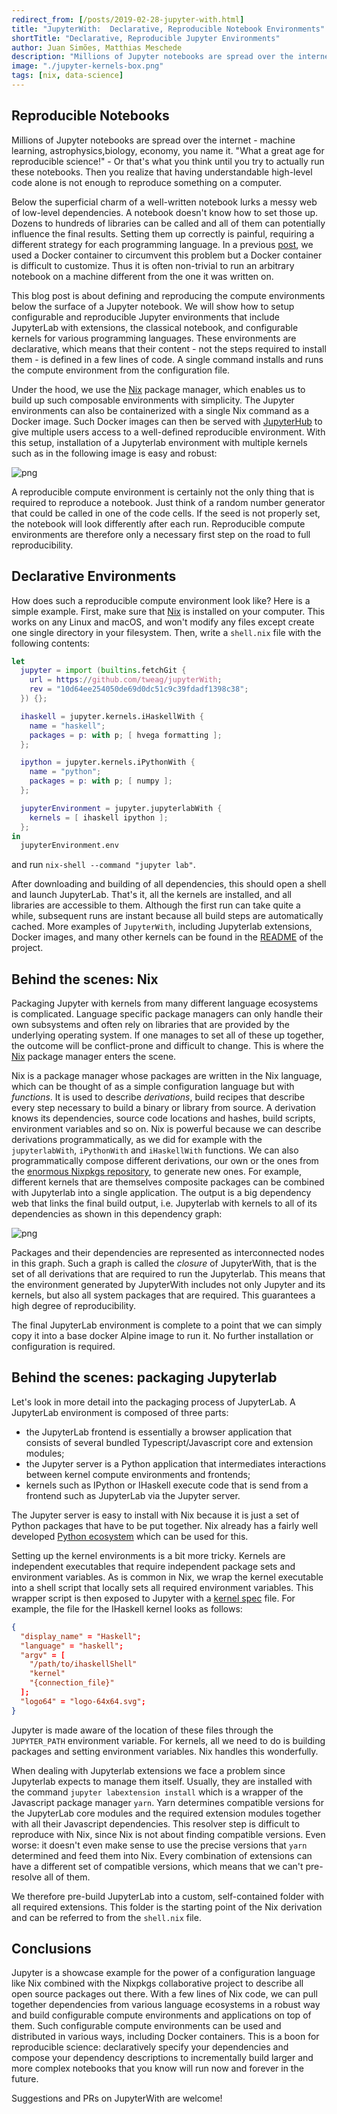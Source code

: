 ```yaml
---
redirect_from: [/posts/2019-02-28-jupyter-with.html]
title: "JupyterWith:  Declarative, Reproducible Notebook Environments"
shortTitle: "Declarative, Reproducible Jupyter Environments"
author: Juan Simões, Matthias Meschede
description: "Millions of Jupyter notebooks are spread over the internet - machine learning, astrophysics, biology, economy, you name it. What a great age for reproducible science! Or that's what you think until you try to actually run these notebooks. Then you realize that having understandable high-level code alone is not enough to reproduce something on a computer. JupyterWith is a solution to this problem."
image: "./jupyter-kernels-box.png"
tags: [nix, data-science]
---
```


[jupyter-ihaskell]: ./2019-01-23-jupyterlab-ihaskell.html
[mapping-nixpkgs]: ./2019-02-06-mapping-open-source.html
[ihaskell]: https://github.com/gibiansky/IHaskell
[jupyterwith]: https://github.com/tweag/jupyterWith
[nix]: https://nixos.org/nix
[nixpkgs]: https://github.com/NixOS/nixpkgs
[jupyterhub]: https://github.com/jupyterhub/jupyterhub
[jupyter-kernel]: https://jupyter-client.readthedocs.io/en/stable/kernels.html#kernel-specs
[python-nix]: https://nixos.org/nixpkgs/manual/#python

## Reproducible Notebooks

Millions of Jupyter notebooks are spread over the internet - machine learning, astrophysics,biology, economy, you name it.
"What a great age for reproducible science!" - Or that's what you think until you try to actually run these notebooks.
Then you realize that having understandable high-level code alone is not enough to reproduce something on a computer.

Below the superficial charm of a well-written notebook lurks a messy web of low-level dependencies.
A notebook doesn't know how to set those up.
Dozens to hundreds of libraries can be called and all of them can potentially influence the final results.
Setting them up correctly is painful, requiring a different strategy for each programming language.
In a previous [post][jupyter-ihaskell], we used a Docker container to circumvent this problem but a Docker container is difficult to customize.
Thus it is often non-trivial to run an arbitrary notebook on a machine different from the one it was written on.

This blog post is about defining and reproducing the compute environments below the surface of a Jupyter notebook.
We will show how to setup configurable and reproducible Jupyter environments that include JupyterLab with extensions, the classical notebook, and configurable kernels for various programming languages.
These environments are declarative, which means that their content - not the steps required to install them - is defined in a few lines of code.
A single command installs and runs the compute environment from the configuration file.

Under the hood, we use the [Nix][nix] package manager, which enables us to build up such composable environments with simplicity.
The Jupyter environments can also be containerized with a single Nix command as a Docker image.
Such Docker images can then be served with [JupyterHub][jupyterhub] to give multiple users access to a well-defined reproducible environment.
With this setup, installation of a Jupyterlab environment with multiple kernels such as in the following image is easy and robust:

![png](./jupyter-kernels.png)

A reproducible compute environment is certainly not the only thing that is required to reproduce a notebook.
Just think of a random number generator that could be called in one of the code cells.
If the seed is not properly set, the notebook will look differently after each run.
Reproducible compute environments are therefore only a necessary first step on the road to full reproducibility.

## Declarative Environments

How does such a reproducible compute environment look like?
Here is a simple example.
First, make sure that [Nix][nix] is installed on your computer. This
works on any Linux and macOS, and won't modify any files except create
one single directory in your filesystem.
Then, write a `shell.nix` file with the following contents:

```nix
let
  jupyter = import (builtins.fetchGit {
    url = https://github.com/tweag/jupyterWith;
    rev = "10d64ee254050de69d0dc51c9c39fdadf1398c38";
  }) {};

  ihaskell = jupyter.kernels.iHaskellWith {
    name = "haskell";
    packages = p: with p; [ hvega formatting ];
  };

  ipython = jupyter.kernels.iPythonWith {
    name = "python";
    packages = p: with p; [ numpy ];
  };

  jupyterEnvironment = jupyter.jupyterlabWith {
    kernels = [ ihaskell ipython ];
  };
in
  jupyterEnvironment.env
```

and run `nix-shell --command "jupyter lab"`.

After downloading and building of all dependencies, this should open a shell and launch JupyterLab.
That's it, all the kernels are installed, and all libraries are accessible to them.
Although the first run can take quite a while, subsequent runs are instant because all build steps are automatically cached.
More examples of `JupyterWith`, including Jupyterlab extensions, Docker images, and many other kernels can be found in the [README][jupyterwith] of the project.

## Behind the scenes: Nix

Packaging Jupyter with kernels from many different language ecosystems is complicated.
Language specific package managers can only handle their own subsystems and often rely on libraries that are provided by the underlying operating system.
If one manages to set all of these up together, the outcome will be conflict-prone and difficult to change.
This is where the [Nix][nix] package manager enters the scene.

Nix is a package manager whose packages are written in the Nix language, which can be thought of as a simple configuration language but with _functions_.
It is used to describe _derivations_, build recipes that describe every step necessary to build a binary or library from source.
A derivation knows its dependencies, source code locations and hashes, build scripts, environment variables and so on.
Nix is powerful because we can describe derivations programmatically, as we did for example with the `jupyterlabWith`, `iPythonWith` and `iHaskellWith` functions.
We can also programmatically compose different derivations, our own or the ones from the [enormous Nixpkgs repository][mapping-nixpkgs], to generate new ones.
For example, different kernels that are themselves composite packages can be combined with Jupyterlab into a single application.
The output is a big dependency web that links the final build output, i.e. Jupyterlab with kernels to all of its dependencies as shown in this dependency graph:

![png](./jupyter-graph.png)

Packages and their dependencies are represented as interconnected nodes in this graph.
Such a graph is called the _closure_ of JupyterWith, that is the set of all derivations that are required to run the Jupyterlab.
This means that the environment generated by JupyterWith includes not only Jupyter and its kernels, but also all system packages that are required.
This guarantees a high degree of reproducibility.

The final JupyterLab environment is complete to a point that we can simply copy it into a base docker Alpine image to run it.
No further installation or configuration is required.

## Behind the scenes: packaging Jupyterlab

Let's look in more detail into the packaging process of JupyterLab.
A JupyterLab environment is composed of three parts:

- the JupyterLab frontend is essentially a browser application that consists of several bundled Typescript/Javascript core and extension modules;
- the Jupyter server is a Python application that intermediates interactions between kernel compute environments and frontends;
- kernels such as IPython or IHaskell execute code that is send from a frontend such as JupyterLab via the Jupyter server.

The Jupyter server is easy to install with Nix because it is just a set of Python packages that have to be put together.
Nix already has a fairly well developed [Python ecosystem][python-nix] which can be used for this.

Setting up the kernel environments is a bit more tricky.
Kernels are independent executables that require independent package sets and environment variables.
As is common in Nix, we wrap the kernel executable into a shell script that locally sets all required environment variables.
This wrapper script is then exposed to Jupyter with a [kernel spec][jupyter-kernel] file.
For example, the file for the IHaskell kernel looks as follows:

```json
{
  "display_name" = "Haskell";
  "language" = "haskell";
  "argv" = [
    "/path/to/ihaskellShell"
    "kernel"
    "{connection_file}"
  ];
  "logo64" = "logo-64x64.svg";
}
```

Jupyter is made aware of the location of these files through the `JUPYTER_PATH` environment variable.
For kernels, all we need to do is building packages and setting environment variables.
Nix handles this wonderfully.

When dealing with Jupyterlab extensions we face a problem since Jupyterlab expects to manage them itself.
Usually, they are installed with the command `jupyter labextension install` which is a wrapper of the Javascript package manager `yarn`.
Yarn determines compatible versions for the JupyterLab core modules and the required extension modules together with all their Javascript dependencies.
This resolver step is difficult to reproduce with Nix, since Nix is not about finding compatible versions.
Even worse: it doesn't even make sense to use the precise versions that `yarn` determined and feed them into Nix.
Every combination of extensions can have a different set of compatible versions, which means that we can't pre-resolve all of them.

We therefore pre-build JupyterLab into a custom, self-contained folder with all required extensions.
This folder is the starting point of the Nix derivation and can be referred to from the `shell.nix` file.

## Conclusions

Jupyter is a showcase example for the power of a configuration
language like Nix combined with the Nixpkgs collaborative project to
describe all open source packages out there. With a few lines of Nix
code, we can pull together dependencies from various language
ecosystems in a robust way and build configurable compute environments
and applications on top of them. Such configurable compute
environments can be used and distributed in various ways, including
Docker containers. This is a boon for reproducible science:
declaratively specify your dependencies and compose your dependency
descriptions to incrementally build larger and more complex notebooks
that you know will run now and forever in the future.

Suggestions and PRs on JupyterWith are welcome!
